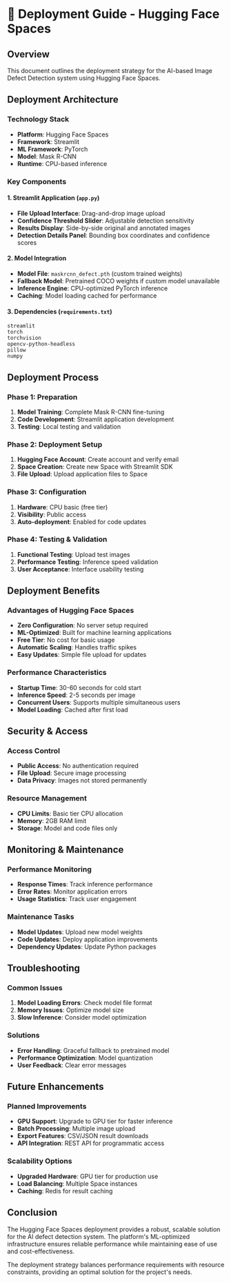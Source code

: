 # 🚀 Deployment Guide - Hugging Face Spaces

## Overview
This document outlines the deployment strategy for the AI-based Image Defect Detection system using Hugging Face Spaces.

## Deployment Architecture

### Technology Stack
- **Platform**: Hugging Face Spaces
- **Framework**: Streamlit
- **ML Framework**: PyTorch
- **Model**: Mask R-CNN
- **Runtime**: CPU-based inference

### Key Components

#### 1. Streamlit Application (`app.py`)
- **File Upload Interface**: Drag-and-drop image upload
- **Confidence Threshold Slider**: Adjustable detection sensitivity
- **Results Display**: Side-by-side original and annotated images
- **Detection Details Panel**: Bounding box coordinates and confidence scores

#### 2. Model Integration
- **Model File**: `maskrcnn_defect.pth` (custom trained weights)
- **Fallback Model**: Pretrained COCO weights if custom model unavailable
- **Inference Engine**: CPU-optimized PyTorch inference
- **Caching**: Model loading cached for performance

#### 3. Dependencies (`requirements.txt`)
```
streamlit
torch
torchvision
opencv-python-headless
pillow
numpy
```

## Deployment Process

### Phase 1: Preparation
1. **Model Training**: Complete Mask R-CNN fine-tuning
2. **Code Development**: Streamlit application development
3. **Testing**: Local testing and validation

### Phase 2: Deployment Setup
1. **Hugging Face Account**: Create account and verify email
2. **Space Creation**: Create new Space with Streamlit SDK
3. **File Upload**: Upload application files to Space

### Phase 3: Configuration
1. **Hardware**: CPU basic (free tier)
2. **Visibility**: Public access
3. **Auto-deployment**: Enabled for code updates

### Phase 4: Testing & Validation
1. **Functional Testing**: Upload test images
2. **Performance Testing**: Inference speed validation
3. **User Acceptance**: Interface usability testing

## Deployment Benefits

### Advantages of Hugging Face Spaces
- **Zero Configuration**: No server setup required
- **ML-Optimized**: Built for machine learning applications
- **Free Tier**: No cost for basic usage
- **Automatic Scaling**: Handles traffic spikes
- **Easy Updates**: Simple file upload for updates

### Performance Characteristics
- **Startup Time**: 30-60 seconds for cold start
- **Inference Speed**: 2-5 seconds per image
- **Concurrent Users**: Supports multiple simultaneous users
- **Model Loading**: Cached after first load

## Security & Access

### Access Control
- **Public Access**: No authentication required
- **File Upload**: Secure image processing
- **Data Privacy**: Images not stored permanently

### Resource Management
- **CPU Limits**: Basic tier CPU allocation
- **Memory**: 2GB RAM limit
- **Storage**: Model and code files only

## Monitoring & Maintenance

### Performance Monitoring
- **Response Times**: Track inference performance
- **Error Rates**: Monitor application errors
- **Usage Statistics**: Track user engagement

### Maintenance Tasks
- **Model Updates**: Upload new model weights
- **Code Updates**: Deploy application improvements
- **Dependency Updates**: Update Python packages

## Troubleshooting

### Common Issues
1. **Model Loading Errors**: Check model file format
2. **Memory Issues**: Optimize model size
3. **Slow Inference**: Consider model optimization

### Solutions
- **Error Handling**: Graceful fallback to pretrained model
- **Performance Optimization**: Model quantization
- **User Feedback**: Clear error messages

## Future Enhancements

### Planned Improvements
- **GPU Support**: Upgrade to GPU tier for faster inference
- **Batch Processing**: Multiple image upload
- **Export Features**: CSV/JSON result downloads
- **API Integration**: REST API for programmatic access

### Scalability Options
- **Upgraded Hardware**: GPU tier for production use
- **Load Balancing**: Multiple Space instances
- **Caching**: Redis for result caching

## Conclusion

The Hugging Face Spaces deployment provides a robust, scalable solution for the AI defect detection system. The platform's ML-optimized infrastructure ensures reliable performance while maintaining ease of use and cost-effectiveness.

The deployment strategy balances performance requirements with resource constraints, providing an optimal solution for the project's needs.
